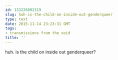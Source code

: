 ```yaml
---
id: 133226802319
slug: huh-is-the-child-on-inside-out-genderqueer
type: text
date: 2015-11-14 23:23:31 GMT
tags:
- transmissions from the void
title: ''
---
```

huh. is the child on inside out genderqueer?